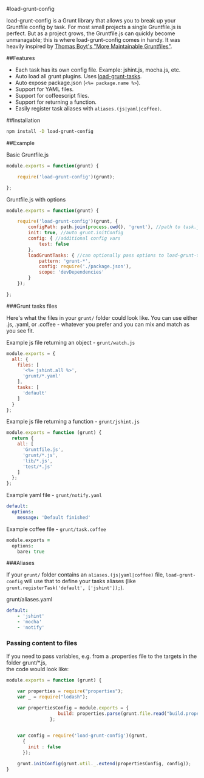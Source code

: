 #load-grunt-config

load-grunt-config is a Grunt library that allows you to break up your Gruntfile config by task.  For most small projects a single Gruntfile.js is perfect. But as a project grows, the Gruntfile.js can quickly become unmanagable; this is where load-grunt-config comes in handy.  It was heavily inspired by [Thomas Boyt's "More Maintainable Gruntfiles"](http://www.thomasboyt.com/2013/09/01/maintainable-grunt.html).

##Features

- Each task has its own config file. Example: jshint.js, mocha.js, etc.
- Auto load all grunt plugins.  Uses [load-grunt-tasks](https://github.com/sindresorhus/load-grunt-tasks).
- Auto expose package.json (`<%= package.name %>`).
- Support for YAML files.
- Support for coffeescript files.
- Support for returning a function.
- Easily register task aliases with `aliases.(js|yaml|coffee)`.

##Installation

```bash
npm install -D load-grunt-config
```

##Example

Basic Gruntfile.js
```javascript
module.exports = function(grunt) {

	require('load-grunt-config')(grunt);

};
```

Gruntfile.js with options
```javascript
module.exports = function(grunt) {

	require('load-grunt-config')(grunt, {
		configPath: path.join(process.cwd(), 'grunt'), //path to task.js files, defaults to grunt dir
		init: true, //auto grunt.initConfig
		config: { //additional config vars
			test: false
		},
		loadGruntTasks: { //can optionally pass options to load-grunt-tasks.  If you set to false, it will disable auto loading tasks.
			pattern: 'grunt-*',
			config: require('./package.json'),
			scope: 'devDependencies'
		}
	});

};
```

###Grunt tasks files

Here's what the files in your `grunt/` folder could look like.  You can use either .js, .yaml, or .coffee - whatever you prefer and you can mix and match as you see fit.

Example js file returning an object - `grunt/watch.js`
```javascript
module.exports = {
  all: {
    files: [
      '<%= jshint.all %>',
      'grunt/*.yaml'
    ],
    tasks: [
      'default'
    ]
  }
};
```

Example js file returning a function - `grunt/jshint.js`
```javascript
module.exports = function (grunt) {
  return {
    all: [
      'Gruntfile.js',
      'grunt/*.js',
      'lib/*.js',
      'test/*.js'
    ]
  };
};
```

Example yaml file - `grunt/notify.yaml`
```yaml
default:
  options:
    message: 'Default finished'
```

Example coffee file - `grunt/task.coffee`
```coffee
module.exports =
  options:
    bare: true
```

###Aliases

If your `grunt/` folder contains an `aliases.(js|yaml|coffee)` file, `load-grunt-config` will use that to define your tasks aliases (like `grunt.registerTask('default', ['jshint']);`).

grunt/aliases.yaml
```yaml
default:
	- 'jshint'
	- 'mocha'
	- 'notify'
```

### Passing content to files

If you need to pass variables, e.g. from a .properties file to the targets in the folder grunt/*.js,  
the code would look like:

```javascript
module.exports = function (grunt) {

    var properties = require("properties");
    var _ = require("lodash");

    var propertiesConfig = module.exports = {
                   build: properties.parse(grunt.file.read("build.properties")
                };
                

    var config = require('load-grunt-config')(grunt,
      {
        init : false
      });

    grunt.initConfig(grunt.util._.extend(propertiesConfig, config));
}
```
